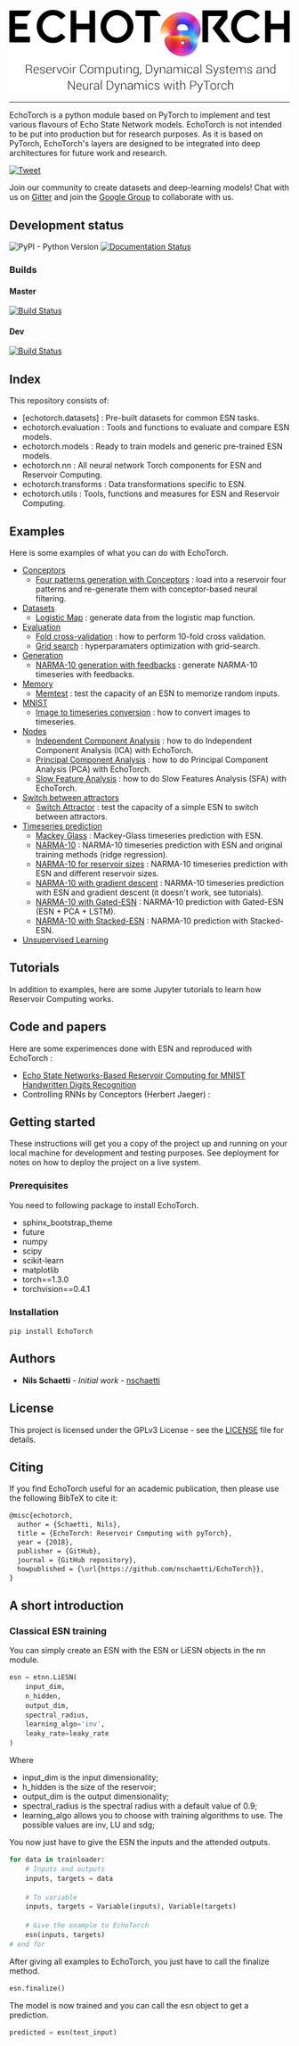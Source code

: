 <p align="center"><img src="docs/images/echotorch_complete.png" /></p>

--------------------------------------------------------------------------------

EchoTorch is a python module based on PyTorch to implement and test
various flavours of Echo State Network models. EchoTorch is not
intended to be put into production but for research purposes. As it is
based on PyTorch, EchoTorch's layers are designed to be integrated into deep
architectures for future work and research.

<a href="https://twitter.com/intent/tweet?text=EchoTorch%20is%20a%20python%20module%20based%20on%20pyTorch%20to%20implement%20and%20test%20various%20flavours%20of%20Echo%20State%20Network%20models&url=https://github.com/nschaetti/EchoTorch&hashtags=pytorch,reservoircomputing,research">
    <img style='vertical-align: text-bottom !important;' src="https://img.shields.io/twitter/url/http/shields.io.svg?style=social" alt="Tweet">
  </a>

Join our community to create datasets and deep-learning models! Chat with us on [Gitter](https://gitter.im/EchoTorch/Lobby) and join the [Google Group](https://groups.google.com/forum/#!forum/echotorch/) to collaborate with us.

## Development status

![PyPI - Python Version](https://img.shields.io/pypi/pyversions/echotorch.svg?style=flat-square)
[![Documentation Status](https://img.shields.io/readthedocs/echotorch/latest.svg?style=flat-square)](http://echotorch.readthedocs.io/en/latest/?badge=latest&style=flat-square)

### Builds

#### Master
[![Build Status](https://www.travis-ci.org/nschaetti/EchoTorch.svg?branch=master)](https://www.travis-ci.org/nschaetti/EchoTorch)

#### Dev
[![Build Status](https://www.travis-ci.org/nschaetti/EchoTorch.svg?branch=dev)](https://www.travis-ci.org/nschaetti/EchoTorch)

## Index

This repository consists of:

* [echotorch.datasets] : Pre-built datasets for common ESN tasks.
* echotorch.evaluation : Tools and functions to evaluate and compare ESN models.
* echotorch.models : Ready to train models and generic pre-trained ESN models.
* echotorch.nn : All neural network Torch components for ESN and Reservoir Computing.
* echotorch.transforms : Data transformations specific to ESN.
* echotorch.utils : Tools, functions and measures for ESN and Reservoir Computing.

## Examples

Here is some examples of what you can do with EchoTorch.

* [Conceptors](https://github.com/nschaetti/EchoTorch/tree/dev/examples/conceptors)
    * [Four patterns generation with Conceptors](https://github.com/nschaetti/EchoTorch/blob/dev/examples/conceptors/conceptors_4_patterns_generation.py) : load into a reservoir four patterns and re-generate them with conceptor-based neural filtering.
* [Datasets](https://github.com/nschaetti/EchoTorch/tree/dev/examples/datasets)
    * [Logistic Map](https://github.com/nschaetti/EchoTorch/blob/dev/examples/datasets/logistic_map.py) : generate data from the logistic map function.
* [Evaluation](https://github.com/nschaetti/EchoTorch/tree/dev/examples/evaluation)
    * [Fold cross-validation](https://github.com/nschaetti/EchoTorch/tree/dev/examples/evaluation/fold_cross_validation.py) : how to perform 10-fold cross validation.
    * [Grid search](https://github.com/nschaetti/EchoTorch/tree/dev/examples/evaluation/grid_search.py) : hyperparamaters optimization with grid-search.
* [Generation](https://github.com/nschaetti/EchoTorch/tree/dev/examples/generation)
    * [NARMA-10 generation with feedbacks](https://github.com/nschaetti/EchoTorch/blob/dev/examples/generation/narma10_esn_feedbacks.py) : generate NARMA-10 timeseries with feedbacks.
* [Memory](https://github.com/nschaetti/EchoTorch/tree/dev/examples/memory)
    * [Memtest](https://github.com/nschaetti/EchoTorch/blob/dev/examples/memory/memtest.py) : test the capacity of an ESN to memorize random inputs.
* [MNIST](https://github.com/nschaetti/EchoTorch/blob/dev/examples/MNIST/)
    * [Image to timeseries conversion](https://github.com/nschaetti/EchoTorch/blob/dev/examples/MNIST/convert_images.py) : how to convert images to timeseries.
* [Nodes](https://github.com/nschaetti/EchoTorch/blob/dev/examples/nodes)
    * [Independent Component Analysis](https://github.com/nschaetti/EchoTorch/blob/dev/examples/nodes/ica_tests.py) : how to do Independent Component Analysis (ICA) with EchoTorch.
    * [Principal Component Analysis](https://github.com/nschaetti/EchoTorch/blob/dev/examples/nodes/pca_tests.py) : how to do Principal Component Analysis (PCA) with EchoTorch.
    * [Slow Feature Analysis](https://github.com/nschaetti/EchoTorch/blob/dev/examples/nodes/sfa_tests.py) : how to do Slow Features Analysis (SFA) with EchoTorch.
* [Switch between attractors](https://github.com/nschaetti/EchoTorch/blob/dev/examples/switch_attractor/switch_attractor_esn.py)
    * [Switch Attractor](https://github.com/nschaetti/EchoTorch/blob/dev/examples/switch_attractor/switch_attractor_esn.py) : test the capacity of a simple ESN to switch between attractors.
* [Timeseries prediction](https://github.com/nschaetti/EchoTorch/tree/dev/examples/timeserie_prediction)
    * [Mackey Glass](https://github.com/nschaetti/EchoTorch/blob/dev/examples/timeserie_prediction/mackey_glass_esn.py) : Mackey-Glass timeseries prediction with ESN.
    * [NARMA-10](https://github.com/nschaetti/EchoTorch/blob/dev/examples/timeserie_prediction/mackey_glass_esn.py) : NARMA-10 timeseries prediction with ESN and original training methods (ridge regression).
    * [NARMA-10 for reservoir sizes](https://github.com/nschaetti/EchoTorch/blob/dev/examples/timeserie_prediction/mackey_glass_esn.py) : NARMA-10 timeseries prediction with ESN and different reservoir sizes.
    * [NARMA-10 with gradient descent](https://github.com/nschaetti/EchoTorch/blob/dev/examples/timeserie_prediction/mackey_glass_esn.py) : NARMA-10 timeseries prediction with ESN and gradient descent (it doesn't work, see tutorials).
    * [NARMA-10 with Gated-ESN](https://github.com/nschaetti/EchoTorch/blob/dev/examples/timeserie_prediction/narma10_gated_esn.py) : NARMA-10 prediction with Gated-ESN (ESN + PCA + LSTM).
    * [NARMA-10 with Stacked-ESN](https://github.com/nschaetti/EchoTorch/blob/dev/examples/timeserie_prediction/narma10_stacked_esn.py) : NARMA-10 prediction with Stacked-ESN.
* [Unsupervised Learning](https://github.com/nschaetti/EchoTorch/tree/dev/examples/unsupervised_learning)
    
## Tutorials

In addition to examples, here are some Jupyter tutorials to learn how Reservoir Computing works.

## Code and papers

Here are some experimences done with ESN and reproduced with EchoTorch :

* [Echo State Networks-Based Reservoir Computing for MNIST Handwritten Digits Recognition](https://www.researchgate.net/publication/309033779_Echo_State_Networks-Based_Reservoir_Computing_for_MNIST_Handwritten_Digits_Recognition?_sg=8VjQVy9bx8MPtY_4yrKU7xk8FXFP2hsPO9VjaBOtWgZfrgC8UJ7jEcn8xQsmM4I5-i6UKy8-41NH4Q.56KECTRGged0v4XjR9CWZveO3MoY8-ZLPxF8V9rSezvvSIcyuUtSUy9sNDI-7l7dmsnnPDir1MhG5wVvbqUDrQ&_sgd%5Bnc%5D=2&_sgd%5Bncwor%5D=0)
* Controlling RNNs by Conceptors (Herbert Jaeger) :

## Getting started

These instructions will get you a copy of the project up and running
on your local machine for development and testing purposes.
See deployment for notes on how to deploy the project on a live system.

### Prerequisites

You need to following package to install EchoTorch.

* sphinx_bootstrap_theme
* future
* numpy
* scipy
* scikit-learn
* matplotlib
* torch==1.3.0
* torchvision==0.4.1

### Installation

    pip install EchoTorch

## Authors

* **Nils Schaetti** - *Initial work* - [nschaetti](https://github.com/nschaetti/)

## License

This project is licensed under the GPLv3 License - see the [LICENSE](LICENSE) file
for details.

## Citing

If you find EchoTorch useful for an academic publication, then please use the following BibTeX to cite it:

```
@misc{echotorch,
  author = {Schaetti, Nils},
  title = {EchoTorch: Reservoir Computing with pyTorch},
  year = {2018},
  publisher = {GitHub},
  journal = {GitHub repository},
  howpublished = {\url{https://github.com/nschaetti/EchoTorch}},
}
```

## A short introduction

### Classical ESN training

You can simply create an ESN with the ESN or LiESN objects in the nn
module.

```python
esn = etnn.LiESN(
    input_dim,
    n_hidden,
    output_dim,
    spectral_radius,
    learning_algo='inv',
    leaky_rate=leaky_rate
)
```

Where

* input_dim is the input dimensionality;
* h_hidden is the size of the reservoir;
* output_dim is the output dimensionality;
* spectral_radius is the spectral radius with a default value of 0.9;
* learning_algo allows you to choose with training algorithms to use.
The possible values are inv, LU and sdg;

You now just have to give the ESN the inputs and the attended outputs.

```python
for data in trainloader:
    # Inputs and outputs
    inputs, targets = data

    # To variable
    inputs, targets = Variable(inputs), Variable(targets)

    # Give the example to EchoTorch
    esn(inputs, targets)
# end for
```

After giving all examples to EchoTorch, you just have to call the
finalize method.

```python
esn.finalize()
```

The model is now trained and you can call the esn object to get a
prediction.

```python
predicted = esn(test_input)
```

